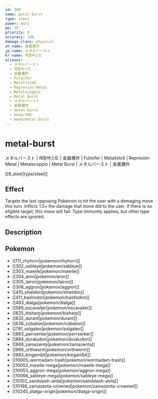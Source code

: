 ```yaml
---
id: 368
name: metal-burst
type: steel
power: null
pp: 10
priority: 0
accuracy: 100
damage_class: physical
zh_name: 金属爆炸
jp_name: メタルバースト
kr_name: 메탈버스트
aliases:
  - メタルバースト
  - 메탈버스트
  - 金屬爆炸
  - Fulmifer
  - Metallstoß
  - Represión Metal
  - Metalscoppio
  - Metal Burst
  - メタルバースト
  - 金属爆炸
  - metal-burst
  - move/368
  - move/metal-burst
---
```

# metal-burst
    
メタルバースト | 메탈버스트 | 金屬爆炸 | Fulmifer | Metallstoß | Represión Metal | Metalscoppio | Metal Burst | メタルバースト | 金属爆炸

[[9_steel|type/steel]]

## Effect

Targets the last opposing Pokémon to hit the user with a damaging move this turn.  Inflicts 1.5× the damage that move did to the user.  If there is no eligible target, this move will fail.  Type immunity applies, but other type effects are ignored.

## Description



## Pokemon

- [[111_rhyhorn|pokemon/rhyhorn]]
- [[302_sableye|pokemon/sableye]]
- [[303_mawile|pokemon/mawile]]
- [[304_aron|pokemon/aron]]
- [[305_lairon|pokemon/lairon]]
- [[306_aggron|pokemon/aggron]]
- [[410_shieldon|pokemon/shieldon]]
- [[411_bastiodon|pokemon/bastiodon]]
- [[483_dialga|pokemon/dialga]]
- [[589_escavalier|pokemon/escavalier]]
- [[625_bisharp|pokemon/bisharp]]
- [[632_durant|pokemon/durant]]
- [[638_cobalion|pokemon/cobalion]]
- [[791_solgaleo|pokemon/solgaleo]]
- [[863_perrserker|pokemon/perrserker]]
- [[884_duraludon|pokemon/duraludon]]
- [[889_zamazenta|pokemon/zamazenta]]
- [[968_orthworm|pokemon/orthworm]]
- [[983_kingambit|pokemon/kingambit]]
- [[10005_wormadam-trash|pokemon/wormadam-trash]]
- [[10052_mawile-mega|pokemon/mawile-mega]]
- [[10053_aggron-mega|pokemon/aggron-mega]]
- [[10066_sableye-mega|pokemon/sableye-mega]]
- [[10102_sandslash-alola|pokemon/sandslash-alola]]
- [[10189_zamazenta-crowned|pokemon/zamazenta-crowned]]
- [[10245_dialga-origin|pokemon/dialga-origin]]

